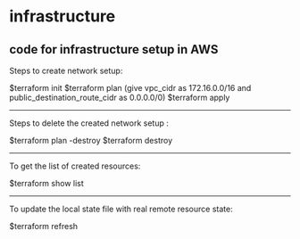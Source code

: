 # infrastructure
code for infrastructure setup in AWS
----------------------------------------------------

Steps to create network setup:

$terraform init
$terraform plan (give vpc_cidr as 172.16.0.0/16 and public_destination_route_cidr as 0.0.0.0/0)
$terraform apply

-----------------------------------------------------

Steps to delete the created network setup :

$terraform plan -destroy
$terraform destroy

-----------------------------------------------------

To get the list of created resources: 

$terraform show list

-----------------------------------------------------

To update the local state file with real remote resource state:

$terraform refresh